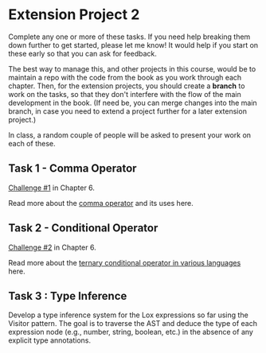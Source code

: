 
# Extension Project 2

Complete any one or more of these tasks. If you need help breaking them down further to get started, please let me know! It would help if you start on these early so that you can ask for feedback.

The best way to manage this, and other projects in this course, would be to maintain a repo with the code from the book as you work through each chapter. Then, for the extension projects, you should create a **branch** to work on the tasks, so that they don't interfere with the flow of the main development in the book. (If need be, you can merge changes into the main branch, in case you need to extend a project further for a later extension project.)

In class, a random couple of people will be asked to present your work on each of these.


## Task 1 - Comma Operator

[Challenge #1](https://craftinginterpreters.com/parsing-expressions.html#challenges) in Chapter 6.

Read more about the [comma operator](https://en.wikipedia.org/wiki/Comma_operator) and its uses here.


## Task 2 - Conditional Operator

[Challenge #2](https://craftinginterpreters.com/parsing-expressions.html#challenges) in Chapter 6.

Read more about the [ternary conditional operator in various languages](https://en.wikipedia.org/wiki/Ternary_conditional_operator) here.


## Task 3 : Type Inference

Develop a type inference system for the Lox expressions so far using the Visitor pattern. The goal is to traverse the AST and deduce the type of each expression node (e.g., number, string, boolean, etc.) in the absence of any explicit type annotations.
 
